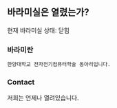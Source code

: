## 바라미실은 열렸는가?

현재 바라미실 상태: 닫힘

### 바라미란

```markdown
한양대학교 전자전기컴퓨터학술 동아리입니다.
```

### Contact

저희는 언제나 열려있습니다.
